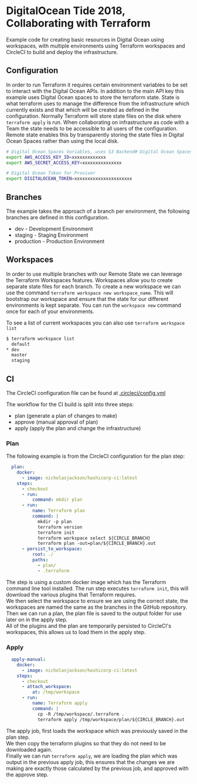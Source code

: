 # DigitalOcean Tide 2018, Collaborating with Terraform
Example code for creating basic resources in Digital Ocean using workspaces, with multiple environments using Terraform workspaces and CircleCI to build and deploy the infrastructure.

## Configuration
In order to run Terraform it requires certain environment variables to be set to interact with the Digital Ocean APIs.  In addition to the main API key this example uses Digital Ocean spaces to store the terraform state.  State is what terraform uses to manage the difference from the infrastructure which currently exists and that which will be created as defined in the configuration.  Normally Terraform will store state files on the disk where `terraform apply` is run.  When collaborating on infrastructure as code with a Team the state needs to be accessible to all users of the configuration.  Remote state enables this by transparently storing the state files in Digital Ocean Spaces rather than using the local disk.

```bash
# Digital Ocean Spaces Variables, uses S3 Backend# Digital Ocean Spaces Variables, uses S3 Backend# Digital Ocean Spaces Variables, uses S3 Backend
export AWS_ACCESS_KEY_ID=xxxxxxxxxxxxx
export AWS_SECRET_ACCESS_KEY=xxxxxxxxxxxxxxx

# Digital Ocean Token for Proviver
export DIGITALOCEAN_TOKEN=xxxxxxxxxxxxxxxxxxxxxx
```

## Branches
The example takes the approach of a branch per environment, the following branches are defined in this configuration.

* dev - Development Environment
* staging - Staging Environment
* production - Production Environment

## Workspaces
In order to use multiple branches with our Remote State we can leverage the Terraform Workspaces features.  Workspaces allow you to create separate state files for each branch.  To create a new workspace we can use the command `terraform workspace new workspace_name`.  This will bootstrap our workspace and ensure that the state for our different environments is kept separate.  You can run the `workspace new` command once for each of your environments.

To see a list of current workspaces you can also use `terraform workspace list`

```bash
$ terraform workspace list
  default
* dev
  master
  staging
```

## CI
The CircleCI configuration file can be found at [.circleci/config.yml](.circleci/config.yml)

The workflow for the CI build is split into three steps:

* plan (generate a plan of changes to make)
* approve (manual approval of plan)
* apply (apply the plan and change the infrastructure)

### Plan
The following example is from the CircleCI configuration for the plan step:

```yaml
  plan:
    docker:
      - image: nicholasjackson/hashicorp-ci:latest
    steps:
      - checkout
      - run:
          command: mkdir plan
      - run:
          name: Terraform plan
          command: |
            mkdir -p plan
            terraform version
            terraform init
            terraform workspace select ${CIRCLE_BRANCH} 
            terraform plan -out=plan/${CIRCLE_BRANCH}.out
      - persist_to_workspace:
          root: ./
          paths:
            - plan/
            - .terraform
```

The step is using a custom docker image which has the Terraform command line tool installed.  The run step executes `terraform init`, this will download the various plugins that Terraform requires.  
We then select the workspace to ensure we are using the correct state, the workspaces are named the same as the branches in the GitHub repository.  
Then we can run a plan, the plan file is saved to the output folder for use later on in the apply step.  
All of the plugins and the plan are temporarily persisted to CircleCI's workspaces, this allows us to load them in the apply step.

### Apply

```yaml
  apply-manual:
    docker:
      - image: nicholasjackson/hashicorp-ci:latest
    steps:
      - checkout
      - attach_workspace:
          at: /tmp/workspace
      - run:
          name: Terraform apply
          command: |
            cp -R /tmp/workspace/.terraform .
            terraform apply /tmp/workspace/plan/${CIRCLE_BRANCH}.out
```

The apply job, first loads the workspace which was previously saved in the plan step.  
We then copy the terraform plugins so that they do not need to be downloaded again.  
Finally we can run `terraform apply`, we are loading the plan which was output in the previous apply job, this ensures that the changes we are making are exactly those calculated by the previous job, and approved with the approve step.
